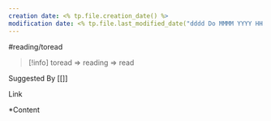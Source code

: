 ```yaml
---
creation date: <% tp.file.creation_date() %>
modification date: <% tp.file.last_modified_date("dddd Do MMMM YYYY HH:mm:ss") %>
---
```

#reading/toread 
> [!info]
> toread => reading => read

Suggested By [[]]

Link 

*Content

